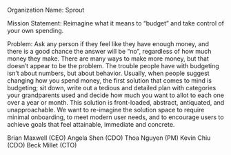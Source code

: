 Organization Name:
Sprout

Mission Statement: 
Reimagine what it means to “budget” and take control of your own spending. 

Problem:
Ask any person if they feel like they have enough money, and there is a good chance the answer will be “no”, regardless of how much money they make. There are many ways to make more money, but that doesn’t appear to be the problem. The trouble people have with budgeting isn’t about numbers, but about behavior. Usually, when people suggest changing how you spend money, the first solution that comes to mind is budgeting; sit down, write out a tedious and detailed plan with categories your grandparents used and decide how much you want to allot to each one over a year or month. This solution is front-loaded, abstract, antiquated, and unapproachable. We want to re-imagine the solution space to require minimal onboarding, to meet modern user needs, and to encourage users to achieve goals that feel attainable, immediate and concrete.

Brian Maxwell (CEO)
Angela Shen (CDO)
Thoa Nguyen (PM)
Kevin Chiu (CDO)
Beck Millet (CTO)
